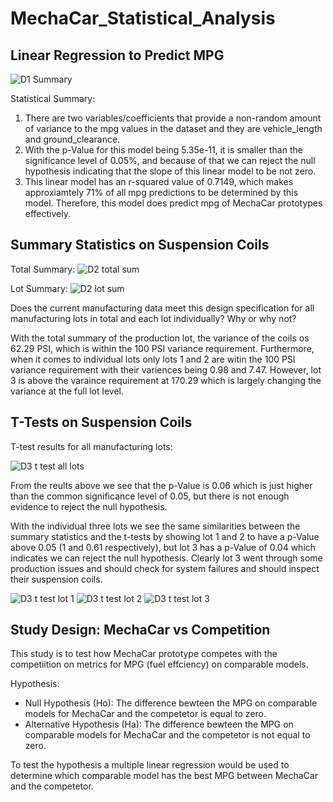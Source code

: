 # MechaCar_Statistical_Analysis

## Linear Regression to Predict MPG
![D1 Summary](https://user-images.githubusercontent.com/110861876/203462074-98b5b346-2814-4e58-a680-2b85cdca2d43.png)

Statistical Summary:
1. There are two variables/coefficients that provide a non-random amount of variance to the mpg values in the dataset and they are vehicle_length and ground_clearance.
2. With the p-Value for this model being 5.35e-11, it is smaller than the significance level of 0.05%, and because of that we can reject the null hypothesis indicating that the slope of this linear model to be not zero.
3. This linear model has an r-squared value of 0.7149, which makes approxiamtely 71% of all mpg predictions to be determined by this model. Therefore, this model does predict mpg of MechaCar prototypes effectively.

## Summary Statistics on Suspension Coils
Total Summary: ![D2 total sum](https://user-images.githubusercontent.com/110861876/203465442-33034a62-7944-4025-a9a5-7df348789427.png)

Lot Summary: ![D2 lot sum](https://user-images.githubusercontent.com/110861876/203465465-0f13f1bf-083d-4522-b698-f2e6791c7f22.png)

Does the current manufacturing data meet this design specification for all manufacturing lots in total and each lot individually? Why or why not?

With the total summary of the production lot, the variance of the coils os 62.29 PSI, which is within the 100 PSI variance requirement.
Furthermore, when it comes to individual lots only lots 1 and 2 are witin the 100 PSI variance requirement with their variences being 0.98 and 7.47. However, lot 3 is above the varaince requirement at 170.29 which is largely changing the variance at the full lot level.

## T-Tests on Suspension Coils
T-test results for all manufacturing lots:

![D3 t test all lots](https://user-images.githubusercontent.com/110861876/203473738-915c4295-7cc0-4419-986a-74f827bdfe3d.png)

From the reults above we see that the p-Value is 0.06 which is just higher than the common significance level of 0.05, but there is not enough evidence to reject the null hypothesis. 

With the individual three lots we see the same similarities between the summary statistics and the t-tests by showing lot 1 and 2 to have a p-Value above 0.05 (1 and 0.61 respectively), but lot 3 has a p-Value of 0.04 which indicates we can reject the null hypothesis. Clearly lot 3 went through some production issues and should check for system failures and should inspect their suspension coils.

![D3 t test lot 1](https://user-images.githubusercontent.com/110861876/203474830-043ed31d-996f-420d-89ea-1d35a4aec0bd.png)
![D3 t test lot 2](https://user-images.githubusercontent.com/110861876/203474836-44f503f7-92b4-43e0-bb40-f603c0e80b8c.png)
![D3 t test lot 3](https://user-images.githubusercontent.com/110861876/203474843-2c4c60b4-420f-4f79-853f-b823df6a0157.png)

## Study Design: MechaCar vs Competition
This study is to test how MechaCar prototype competes with the competiition on metrics for MPG (fuel effciency) on comparable models.

Hypothesis:
- Null Hypothesis (Ho): The difference bewteen the MPG on comparable models for MechaCar and the competetor is equal to zero.
- Alternative Hypothesis (Ha): The difference bewteen the MPG on comparable models for MechaCar and the competetor is not equal to zero.

To test the hypothesis a multiple linear regression would be used to determine which comparable model has the best MPG between MechaCar and the competetor.
